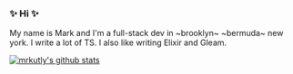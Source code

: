 ### ✨ Hi ✨

My name is Mark and I'm a full-stack dev in ~brooklyn~ ~bermuda~ new york. I write a lot of TS. I also like writing Elixir and Gleam. 

[![mrkutly's github stats](http://github-readme-stats-flax-two-46.vercel.app/api?username=mrkutly&show_icons=true&bg_color=30,e96443,904e95&title_color=fff&text_color=fff&count_private=true)](https://github.com/anuraghazra/github-readme-stats)
